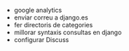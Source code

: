 ---
---

* google analytics
* enviar correu a django.es
* fer directoris de categories
* millorar syntaxis consultas en django
* configurar Discuss



